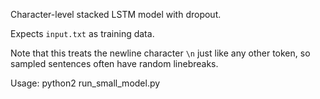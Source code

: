 Character-level stacked LSTM model with dropout.

Expects `input.txt` as training data.

Note that this treats the newline character `\n` just like any other token,
so sampled sentences often have random linebreaks.

Usage:
    python2 run_small_model.py
